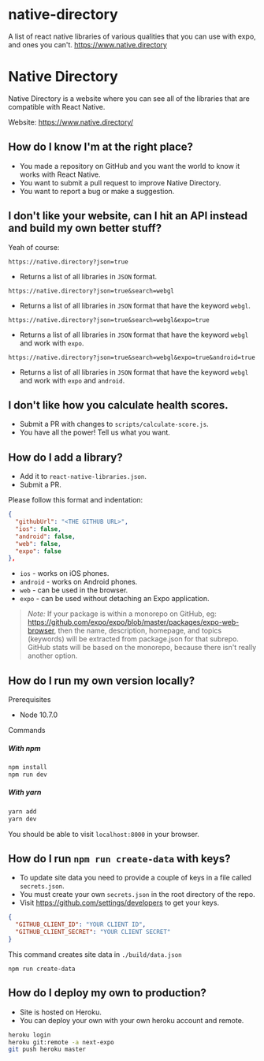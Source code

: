 # native-directory
A list of react native libraries of various qualities that you can use with expo, and ones you can't. https://www.native.directory
# Native Directory

Native Directory is a website where you can see all of the libraries that are compatible with React Native.

Website: https://www.native.directory/

## How do I know I'm at the right place?

- You made a repository on GitHub and you want the world to know it works with React Native.
- You want to submit a pull request to improve Native Directory.
- You want to report a bug or make a suggestion.

## I don't like your website, can I hit an API instead and build my own better stuff?

Yeah of course:

`https://native.directory?json=true`
- Returns a list of all libraries in `JSON` format.

`https://native.directory?json=true&search=webgl`
- Returns a list of all libraries in `JSON` format that have the keyword `webgl`.

`https://native.directory?json=true&search=webgl&expo=true`
- Returns a list of all libraries in `JSON` format that have the keyword `webgl` and work with `expo`.

`https://native.directory?json=true&search=webgl&expo=true&android=true`
- Returns a list of all libraries in `JSON` format that have the keyword `webgl` and work with `expo` and `android`.

## I don't like how you calculate health scores.

- Submit a PR with changes to `scripts/calculate-score.js`.
- You have all the power! Tell us what you want.

## How do I add a library?

- Add it to `react-native-libraries.json`.
- Submit a PR.

Please follow this format and indentation:

```json
{
  "githubUrl": "<THE GITHUB URL>",
  "ios": false,
  "android": false,
  "web": false,
  "expo": false
},
```

* `ios` - works on iOS phones.
* `android` - works on Android phones.
* `web` - can be used in the browser.
* `expo` - can be used without detaching an Expo application.

> *Note:* If your package is within a monorepo on GitHub, eg: https://github.com/expo/expo/blob/master/packages/expo-web-browser, then the name, description, homepage, and topics (keywords) will be extracted from package.json for that subrepo. GitHub stats will be based on the monorepo, because there isn't really another option.

## How do I run my own version locally?

Prerequisites

- Node 10.7.0

Commands

##### With npm

```sh
npm install
npm run dev
```

##### With yarn

```sh
yarn add
yarn dev
```

You should be able to visit `localhost:8000` in your browser.

## How do I run `npm run create-data` with keys?

* To update site data you need to provide a couple of keys in a file called `secrets.json`.
* You must create your own `secrets.json` in the root directory of the repo.
* Visit https://github.com/settings/developers to get your keys.

```json
{
  "GITHUB_CLIENT_ID": "YOUR CLIENT ID",
  "GITHUB_CLIENT_SECRET": "YOUR CLIENT SECRET"
}

```

This command creates site data in `./build/data.json`

```
npm run create-data
```

## How do I deploy my own to production?

* Site is hosted on Heroku.
* You can deploy your own with your own heroku account and remote.

```sh
heroku login
heroku git:remote -a next-expo
git push heroku master
```
